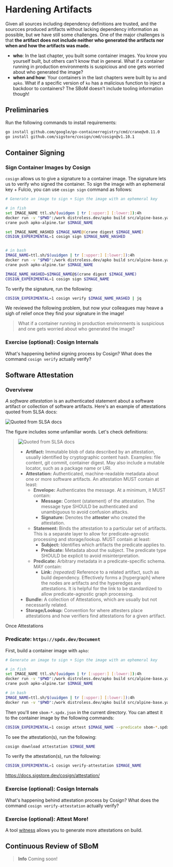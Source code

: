 # Hardening Artifacts

Given all sources including dependency definitions are trusted, and the sourcces produced artifacts without lacking dependency information as possible, but we have still some challenges.
One of the major challenges is that **the artifact does not include neither who generated the artifacts nor when and how the artifacts was made.**

- **who**: In the last chapter, you built some container images. You know you yourself built, but others can't know that in general. What if a container running in production environments is suspicious and one gets worried about who generated the image?
- **when and how**: Your containers in the last chapters were built by `ko` and `apko`. What if a specific version of `ko` has a malicious function to inject a backdoor to containers? The SBoM doesn't include tooling information though!

## Preliminaries

Run the following commands to install requirements:

```sh
go install github.com/google/go-containerregistry/cmd/crane@v0.11.0
go install github.com/sigstore/cosign/cmd/cosign@v1.10.1
```

## Container Signing

### Sign Container Images by Cosign

`cosign` allows us to give a signature to a container image. The signature lets us to verify who signed the container.
To sign the image with an ephemeral key + Fulcio, you can use `cosign sign` command as follows:

```sh
# Generate an image to sign + Sign the image with an ephemeral key

# in fish
set IMAGE_NAME ttl.sh/(uuidgen | tr [:upper:] [:lower:]):4h
docker run -v "$PWD":/work distroless.dev/apko build src/alpine-base.yaml $IMAGE_NAME apko-alpine.tar
crane push apko-alpine.tar $IMAGE_NAME

set IMAGE_NAME_HASHED $IMAGE_NAME@(crane digest $IMAGE_NAME)
COSIGN_EXPERIMENTAL=1 cosign sign $IMAGE_NAME_HASHED


# in bash
IMAGE_NAME=ttl.sh/$(uuidgen | tr [:upper:] [:lower:]):4h
docker run -v "$PWD":/work distroless.dev/apko build src/alpine-base.yaml $IMAGE_NAME apko-alpine.tar
crane push apko-alpine.tar $IMAGE_NAME

IMAGE_NAME_HASHED=$IMAGE_NAME@$(crane digest $IMAGE_NAME)
COSIGN_EXPERIMENTAL=1 cosign sign $IMAGE_NAME
```

To verify the signature, run the following:

```sh
COSIGN_EXPERIMENTAL=1 cosign verify $IMAGE_NAME_HASHED | jq
```

We reviewed the following problem, but now your colleagues may heave a sigh of relief once they find your signature in the image!

> What if a container running in production environments is suspicious and one gets worried about who generated the image?

### Exercise (optional): Cosign Internals

What's happening behind signing process by Cosign? What does the command `cosign verify` actually verify?

## Software Attestation

### Overvivew

_A software attestation_ is an authenticated statement about a software artifact or collection of software artifacts. Here's an example of attestations quoted from SLSA docs:

![Quoted from SLSA docs](https://github.com/slsa-framework/slsa/raw/main/docs/images/attestation_example_english.svg)

The figure includes some unfamiliar words. Let's check definitions:

> ![Quoted from SLSA docs](https://github.com/slsa-framework/slsa/raw/main/docs/images/attestation_layers.svg)
>
> - **Artifact:** Immutable blob of data described by an attestation, usually
>   identified by cryptographic content hash. Examples: file content, git
>   commit, container digest. May also include a mutable locator, such as
>   a package name or URI.
> - **Attestation:** Authenticated, machine-readable metadata about one or more
>   software artifacts. An attestation MUST contain at least:
>   - **Envelope:** Authenticates the message. At a minimum, it MUST contain:
>     - **Message:** Content (statement) of the attestation. The message
>       type SHOULD be authenticated and unambiguous to avoid confusion
>       attacks.
>     - **Signature:** Denotes the **attester** who created the attestation.
>   - **Statement:** Binds the attestation to a particular set of artifacts.
>     This is a separate layer to allow for predicate-agnostic processing
>     and storage/lookup. MUST contain at least:
>     - **Subject:** Identifies which artifacts the predicate applies to.
>     - **Predicate:** Metadata about the subject. The predicate type SHOULD
>       be explicit to avoid misinterpretation.
>   - **Predicate:** Arbitrary metadata in a predicate-specific schema. MAY
>     contain:
>     - **Link:** _(repeated)_ Reference to a related artifact, such as
>       build dependency. Effectively forms a [hypergraph] where the
>       nodes are artifacts and the hyperedges are attestations. It is
>       helpful for the link to be standardized to allow predicate-agnostic
>       graph processing.
> - **Bundle:** A collection of Attestations, which are usually but not
>   necessarily related.
> - **Storage/Lookup:** Convention for where attesters place attestations and
>   how verifiers find attestations for a given artifact.

Once Attestations

### Predicate: `https://spdx.dev/Document`

First, build a container image with `apko`:

```sh
# Generate an image to sign + Sign the image with an ephemeral key

# in fish
set IMAGE_NAME ttl.sh/(uuidgen | tr [:upper:] [:lower:]):4h
docker run -v "$PWD":/work distroless.dev/apko build src/alpine-base.yaml $IMAGE_NAME apko-alpine.tar
crane push apko-alpine.tar $IMAGE_NAME

# in bash
IMAGE_NAME=ttl.sh/$(uuidgen | tr [:upper:] [:lower:]):4h
docker run -v "$PWD":/work distroless.dev/apko build src/alpine-base.yaml $IMAGE_NAME apko-alpine.tar
```

Then you'll see `sbom-*.spdx.json` in the current directory. You can attest it to the container image by the following commands:

```sh
COSIGN_EXPERIMENTAL=1 cosign attest $IMAGE_NAME --predicate sbom-*.spdx.json --type spdxjson
```

To see the attestation(s), run the following:

```sh
cosign download attestation $IMAGE_NAME
```

To verify the attestation(s), run the following:

```sh
COSIGN_EXPERIMENTAL=1 cosign verify-attestation $IMAGE_NAME
```

https://docs.sigstore.dev/cosign/attestation/

### Exercise (optional): Cosign Internals

What's happening behind attestation process by Cosign? What does the command `cosign verify-attestation` actually verify?

### Exercise (optional): Attest More!

A tool [witness](https://github.com/testifysec/witness) allows you to generate more attestations on build.

## Continuous Review of SBoM

> **Info**
> Coming soon!
